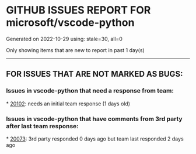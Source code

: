 
# GITHUB ISSUES REPORT FOR microsoft/vscode-python


Generated on 2022-10-29 using: stale=30, all=0


Only showing items that are new to report in past 1 day(s)


---

## FOR ISSUES THAT ARE NOT MARKED AS BUGS:


### Issues in vscode-python that need a response from team:


\* [20102](https://github.com/microsoft/vscode-python/issues/20102 "Controlled rollout of Create Environment tile of the Getting Started Walkthrough"): needs an initial team response (1 days old)

### Issues in vscode-python that have comments from 3rd party after last team response:


\* [20073](https://github.com/microsoft/vscode-python/issues/20073 "Poetry environments not showing in &quot;Select Interpreter&quot;"): 3rd party responded 0 days ago but team last responded 2 days ago
